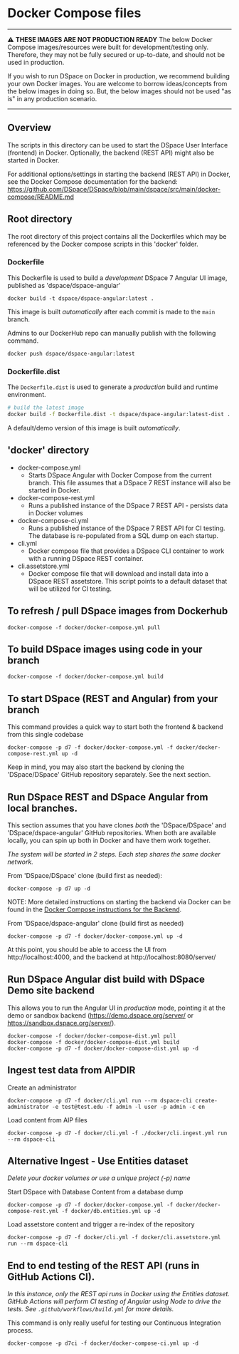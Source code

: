 # Docker Compose files

---

:warning: **THESE IMAGES ARE NOT PRODUCTION READY** The below Docker Compose images/resources were built for development/testing only. Therefore, they may not be fully secured or up-to-date, and should not be used in production.

If you wish to run DSpace on Docker in production, we recommend building your own Docker images. You are welcome to borrow ideas/concepts from the below images in doing so. But, the below images should not be used "as is" in any production scenario.

---

## Overview

The scripts in this directory can be used to start the DSpace User Interface (frontend) in Docker.
Optionally, the backend (REST API) might also be started in Docker.

For additional options/settings in starting the backend (REST API) in Docker, see the Docker Compose
documentation for the backend: https://github.com/DSpace/DSpace/blob/main/dspace/src/main/docker-compose/README.md

## Root directory

The root directory of this project contains all the Dockerfiles which may be referenced by
the Docker compose scripts in this 'docker' folder.

### Dockerfile

This Dockerfile is used to build a _development_ DSpace 7 Angular UI image, published as 'dspace/dspace-angular'

```
docker build -t dspace/dspace-angular:latest .
```

This image is built _automatically_ after each commit is made to the `main` branch.

Admins to our DockerHub repo can manually publish with the following command.

```
docker push dspace/dspace-angular:latest
```

### Dockerfile.dist

The `Dockerfile.dist` is used to generate a _production_ build and runtime environment.

```bash
# build the latest image
docker build -f Dockerfile.dist -t dspace/dspace-angular:latest-dist .
```

A default/demo version of this image is built _automatically_.

## 'docker' directory

- docker-compose.yml
  - Starts DSpace Angular with Docker Compose from the current branch. This file assumes that a DSpace 7 REST instance will also be started in Docker.
- docker-compose-rest.yml
  - Runs a published instance of the DSpace 7 REST API - persists data in Docker volumes
- docker-compose-ci.yml
  - Runs a published instance of the DSpace 7 REST API for CI testing. The database is re-populated from a SQL dump on each startup.
- cli.yml
  - Docker compose file that provides a DSpace CLI container to work with a running DSpace REST container.
- cli.assetstore.yml
  - Docker compose file that will download and install data into a DSpace REST assetstore. This script points to a default dataset that will be utilized for CI testing.

## To refresh / pull DSpace images from Dockerhub

```
docker-compose -f docker/docker-compose.yml pull
```

## To build DSpace images using code in your branch

```
docker-compose -f docker/docker-compose.yml build
```

## To start DSpace (REST and Angular) from your branch

This command provides a quick way to start both the frontend & backend from this single codebase

```
docker-compose -p d7 -f docker/docker-compose.yml -f docker/docker-compose-rest.yml up -d
```

Keep in mind, you may also start the backend by cloning the 'DSpace/DSpace' GitHub repository separately. See the next section.

## Run DSpace REST and DSpace Angular from local branches.

This section assumes that you have clones _both_ the 'DSpace/DSpace' and 'DSpace/dspace-angular' GitHub
repositories. When both are available locally, you can spin up both in Docker and have them work together.

_The system will be started in 2 steps. Each step shares the same docker network._

From 'DSpace/DSpace' clone (build first as needed):

```
docker-compose -p d7 up -d
```

NOTE: More detailed instructions on starting the backend via Docker can be found in the [Docker Compose instructions for the Backend](https://github.com/DSpace/DSpace/blob/main/dspace/src/main/docker-compose/README.md).

From 'DSpace/dspace-angular' clone (build first as needed)

```
docker-compose -p d7 -f docker/docker-compose.yml up -d
```

At this point, you should be able to access the UI from http://localhost:4000,
and the backend at http://localhost:8080/server/

## Run DSpace Angular dist build with DSpace Demo site backend

This allows you to run the Angular UI in _production_ mode, pointing it at the demo or sandbox backend
(https://demo.dspace.org/server/ or https://sandbox.dspace.org/server/).

```
docker-compose -f docker/docker-compose-dist.yml pull
docker-compose -f docker/docker-compose-dist.yml build
docker-compose -p d7 -f docker/docker-compose-dist.yml up -d
```

## Ingest test data from AIPDIR

Create an administrator

```
docker-compose -p d7 -f docker/cli.yml run --rm dspace-cli create-administrator -e test@test.edu -f admin -l user -p admin -c en
```

Load content from AIP files

```
docker-compose -p d7 -f docker/cli.yml -f ./docker/cli.ingest.yml run --rm dspace-cli
```

## Alternative Ingest - Use Entities dataset

_Delete your docker volumes or use a unique project (-p) name_

Start DSpace with Database Content from a database dump

```
docker-compose -p d7 -f docker/docker-compose.yml -f docker/docker-compose-rest.yml -f docker/db.entities.yml up -d
```

Load assetstore content and trigger a re-index of the repository

```
docker-compose -p d7 -f docker/cli.yml -f docker/cli.assetstore.yml run --rm dspace-cli
```

## End to end testing of the REST API (runs in GitHub Actions CI).

_In this instance, only the REST api runs in Docker using the Entities dataset. GitHub Actions will perform CI testing of Angular using Node to drive the tests. See `.github/workflows/build.yml` for more details._

This command is only really useful for testing our Continuous Integration process.

```
docker-compose -p d7ci -f docker/docker-compose-ci.yml up -d
```
